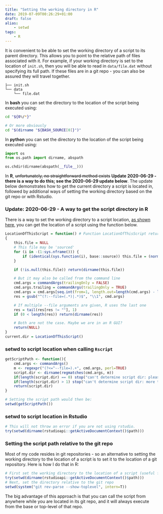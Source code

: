 ```yaml
---
title: "Setting the working directory in R"
date: 2019-07-09T00:26:29+01:00
draft: false
alias:
    - setwd
tags:
    - R
---
```


It is convenient to be able to set the working directory of a script to its parent directory. This allows you to point to the relative path of files associated with it. For example, if your working directory is set to the location of `init.sh`, then you will be able to read in `data/file.dat` without specifying its full path. If these files are in a git repo - you can also be assured they will travel together.

```
├── init.sh
└── data
    └── file.dat
```

In __bash__ you can set the directory to the location of the script being executed using:

```bash
cd "${0%/*}"

# Or more obviously
cd "$(dirname "${BASH_SOURCE[0]}")"
```

In __python__ you can set the directory to the location of the script being executed using:

```python
import os
from os.path import dirname, abspath

os.chdir(dirname(abspath(__file__)))
```

In __R__, ~~unfortunately, no straightforward method exists~~ <strong>Update 2020-06-29 - there is a way to do this; see the 2020-06-29 update below</strong>. The update below demonstrates how to get the current directory a script is located in, followed by additional ways of setting the working directory based on the git repo or with Rstudio.

### Update: 2020-06-29 - A way to get the script directory in R

There is a way to set the working directory to a script location, [as shown here](https://github.com/molgenis/molgenis-pipelines/wiki/How-to-source-another_file.R-from-within-your-R-script), you can get the location of a script using the function below.

```r
LocationOfThisScript = function() # Function LocationOfThisScript returns the location of this .R script (may be needed to source other files in same dir)
{
	this.file = NULL
	# This file may be 'sourced'
	for (i in -(1:sys.nframe())) {
		if (identical(sys.function(i), base::source)) this.file = (normalizePath(sys.frame(i)$ofile))
	}

	if (!is.null(this.file)) return(dirname(this.file))

	# But it may also be called from the command line
	cmd.args = commandArgs(trailingOnly = FALSE)
	cmd.args.trailing = commandArgs(trailingOnly = TRUE)
	cmd.args = cmd.args[seq.int(from=1, length.out=length(cmd.args) - length(cmd.args.trailing))]
	res = gsub("^(?:--file=(.*)|.*)$", "\\1", cmd.args)

	# If multiple --file arguments are given, R uses the last one
	res = tail(res[res != ""], 1)
	if (0 < length(res)) return(dirname(res))

	# Both are not the case. Maybe we are in an R GUI?
	return(NULL)
}
current.dir = LocationOfThisScript()
```


### setwd to script location when calling `Rscript`

```r
getScriptPath <- function(){
    cmd.args <- commandArgs()
    m <- regexpr("(?<=^--file=).+", cmd.args, perl=TRUE)
    script.dir <- dirname(regmatches(cmd.args, m))
    if(length(script.dir) == 0) stop("can't determine script dir: please call the script with Rscript")
    if(length(script.dir) > 1) stop("can't determine script dir: more than one '--file' argument detected")
    return(script.dir)
}

# Setting the script path would then be:
setwd(getScriptPath())
```

### setwd to script location in Rstudio

```r
# This will not throw an error if you are not using rstudio.
try(setwd(dirname(rstudioapi::getActiveDocumentContext()$path)))
```

### Setting the script path relative to the git repo

Most of my code resides in git repositories - so an alternative to setting the working directory to the location of a script is to set it to the location of a git repository. Here is how I do that in R:

```r
# First set the working directory to the location of a script (useful for working in Rstudio)
try(setwd(dirname(rstudioapi::getActiveDocumentContext()$path)))
# Next, set the directory relative to the git repo
setwd(system("git rev-parse --show-toplevel", intern=T))
```

The big advantage of this approach is that you can call the script from anywhere while you are located in its git repo, and it will always execute from the base or top-level of that repo.
